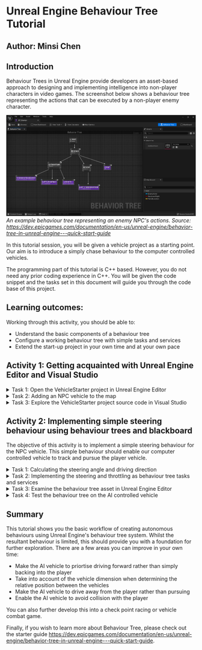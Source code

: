 # Unreal Engine Behaviour Tree Tutorial

## Author: Minsi Chen

## Introduction

Behaviour Trees in Unreal Engine provide developers an asset-based approach to designing and implementing intelligence into non-player characters in video games.
The screenshot below shows a behaviour tree representing the actions that can be executed by a non-player enemy character.

![An example behaviour tree.](/figures/behavior-tree-quick-start-step-3-12.png "An example behaviour tree.")
*An example behaviour tree representing an enemy NPC's actions. Source: <https://dev.epicgames.com/documentation/en-us/unreal-engine/behavior-tree-in-unreal-engine---quick-start-guide>*

In this tutorial session, you will be given a vehicle project as a starting point.
Our aim is to introduce a simply chase behaviour to the computer controlled vehicles.

The programming part of this tutorial is C++ based.
However, you do not need any prior coding experience in C++.
You will be given the code snippet and the tasks set in this document will guide you through the code base of this project.


## Learning outcomes:

Working through this activity, you should be able to:
- Understand the basic components of a behaviour tree
- Configure a working behaviour tree with simple tasks and services
- Extend the start-up project in your own time and at your own pace

## Activity 1: Getting acquainted with Unreal Engine Editor and Visual Studio

<details>

<summary> Task 1: Open the VehicleStarter project in Unreal Engine Editor</summary>

1. Open the Unreal Engine Editor by double clickingt the "Unreal Engine 5.4.3" shortcut on the desktop

2. When presented with the following dialog box, click Browse to open the VehicleStarter project. The project should be in the C:\Work folder.

![](/figures/UE5_open_existing_project_UI.png)

3. Unreal Engine may need to convert the project. If you see the following dialog box, select More Options then click "Convert in-place".

![](/figures/UE5_project_conversion_UI.png)

4. Unreal Engine Editor should now convert and open the project. This may take a few minutes. Once the project is loaded, you should see a window similar to the screenshot below without the additional cars. You can play the level by clicking the green triangle play button.
![](/figures/UE5_editor.png)

</details>

<details>

<summary> Task 2: Adding an NPC vehicle to the map </summary>

1. Open the Content Browser by clicking the "Content Browser" button located at the bottom left corner of the editor. This will bring up the asset for this project as shown in the following screenshot

![](/figures/UE5_content_browser.png)

2. To add an NPC vehicle to the map, drag the "AIStarterWheeledVehiclePawn" from the Content Browser into the level. You can place it anywhere you like. This process spawns an instance of AI vehicle but the vehicle will not do anything if you hit play.

3. The NPC vehicle does not have a torque and AI controller setup by default. To add a torque curve, select the vehicle you just added and use the detail panel on the right to assign a torque curve as shown in the image below.

![](/figures/UE5_BT_adjust_torque.png)

4. Finally, we need setup the AI vehicle to use our own custom AIController. To do this, we will use the detail panel to change the AI Controller Class to AIWheeledVehicleController, see the screenshot below.

![](/figures/UE5_changing_aicontroller.png)

5. If you hit play now, you should see the AI vehicle making a left hand turn at full throttle. This is not very useful but it verifies that our controller and engine torque are setup.
</details>

<details>

<summary> Task 3: Explore the VehicleStarter project source code in Visual Studio </summary>

At this point, you should have the project loaded for Activity 2.
The purpose of this task is to get you familiarise with Visual Studio which will be used later for adding additional functionality into the project.
Additionally, it also shows you how these source files are related to the game objects and asset you have seen so far.

To open the Visual Studio project, click Tools on the menu bar located at the top of the Unreal Engine Editor, then select Open Visual Studio. You should see Visual Studio similar to the screenshot below.

![](/figures/UE5_VS_UI.png)

The panel on the left is known as the Solution Explore which shows all the files related to this project.
The files we are interested in are all located under Games->VehicleStart->Source->VehicleStarter, e.g. those files with .cpp and .h extension.

This may look overwhelming at first glance, but we can ignore all the implementation details in this tutorial.

There is also a close relationship between the source code and the vehicle you have seen in the editor.
For example, the player controlled vehicle is actually a class called `StarterWheeledVehiclePawn` defined in the source file `StarterWheeledVehiclePawn.h` and `StarterWheeledVehiclePawn.cpp`.

Similarly, the AI controlled vehicle is represented by the class `AIStarterWheeledVehiclePawn`.
**Can you locate the source files for this class in the Solution Explorer?** 
</details>

## Activity 2: Implementing simple steering behaviour using behaviour trees and blackboard

The objective of this activity is to implement a simple steering behaviour for the NPC vehicle.
This simple behaviour should enable our computer controlled vehicle to track and pursue the player vehicle.

<details>

<summary> Task 1: Calculating the steering angle and driving direction </summary>

This task does not require any programming work.
Instead, you will use your maths knowledge to construct a solution to the steering and tracking problem.

See the figure below.
![](/figures/vehicle.png)

Assuming the position of the player and NPC vehicle are known, and you are also given the forward direction and right direction of the NPC vehicle.
Our objective is to use the most appropriate vector product to determine the followings:
- is the player vehicle to the left or the right side of the NPC vehicle. This will later determines the steering direction.
- is the player vehicle in front or behind the NPC vehicle. This will later determine if forward or reverse throttle is needed.
- the Euclidean distance between the two vehicles

Hint: you will need to use vector arithmetic and dot product.
</details>

<details>

<summary> Task 2: Implementing the steering and throttling as behaviour tree tasks and services </summary>
<blockquote>

Assuming you have derived a set of formulae for determining steering direction and throttle.
This task will show you its implementation in C++.

The behaviour tree we are building consists of one service responsible for making decision on steering and throttle.
The steering and throttling actions are implemented as two behaviour tasks.

Your task is to copy the following three code snippets into the body of their designated class and method.

  <details>

  <summary> Click here to see the Steering Service code snippet </summary>
  <blockquote>
  In Visual Studio, open the `BTSteeringService.cpp` file from the Solution Explorer.
  Copy and paste the following code snippet into the body of `


  ```c++
  UWorld* world = OwnerComp.GetWorld();
  TActorIterator<AStarterWheeledVehiclePawn> PlayerPawnIter(world);
  PlayerPawn = *PlayerPawnIter;

  if (PlayerPawn)
  {
    APawn* OwnerPawn;// = OwnerComp.GetOwner();
    AAIWheeledVehicleController* AIVehicle = Cast<AAIWheeledVehicleController>(OwnerComp.GetAIOwner());
    OwnerPawn = AIVehicle->GetPawn();
    FVector ForwardVector = OwnerPawn->GetActorForwardVector();
    FVector RightVector = OwnerPawn->GetActorRightVector();
    FVector PlayerLocation = PlayerPawn->GetActorLocation();
    FVector TargetDirection = PlayerLocation - OwnerPawn->GetActorLocation();
    
    float Distance = FVector::DistSquared(PlayerLocation, OwnerPawn->GetActorLocation());
    float Throttle = FMath::Clamp<float>(0.0f, 1.0f, Distance / 5000.0f);
    TargetDirection.Normalize(1.05f);
    float AngleValue = FVector::DotProduct(ForwardVector, TargetDirection);
    float RightValue = FVector::DotProduct(RightVector, TargetDirection);

    float SteerValue = 0.0f; //-RightValue;// < 0.0f ? 1.0f - AngleValue : -1.0f + AngleValue;
    if (RightValue < 0.0f)
    {
      SteerValue = AngleValue < 0.0f ? -1.0f : RightValue;
    }
    else
    {
      SteerValue = AngleValue < 0.0f ? 1.0f : RightValue;
    }

    AIVehicle->BlackboardComp->SetValueAsVector("PlayerLocation", OwnerPawn->GetActorLocation());
    AIVehicle->BlackboardComp->SetValueAsFloat("SteeringValue", SteerValue);
    AIVehicle->BlackboardComp->SetValueAsFloat("ThrottleValue", AngleValue < 0 ? -.8f : Throttle);
  }
  ```
  </blockquote>
  </details>

  <details>

  <summary> Click here to see the Steering Task code snippet </summary>
  <blockquote>
  In Visual Studio, open the `BTTaskSteerVehicle.cpp` file from the Solution Explorer.
  Copy and paste the following code snippet into the body of `

  ```c++
  AAIWheeledVehicleController* AIController = Cast<AAIWheeledVehicleController>(OwnerComp.GetAIOwner());

  if (AIController)
  {
    UBlackboardComponent* Blackboard = OwnerComp.GetBlackboardComponent();
    float Steering;
    
    if (Blackboard->HasValidAsset())
    {
      Steering = Blackboard->GetValueAsFloat("SteeringValue");
    }
    else
    {
      Steering = FMath::RandRange(-1.0f, 1.0f);
    }
    
    AIController->VehicleMovementComp->SetSteeringInput(Steering);

    return EBTNodeResult::Succeeded;
  }
  ```
  </blockquote>
  </details>
    <details>

  <summary> Click here to see the Vehicle Throttle Task code snippet </summary>
  <blockquote>
  In Visual Studio, open the `BTTaskThrottle.cpp` file from the Solution Explorer.
  Copy and paste the following code snippet into the body of `
  
  ```c++
  AAIWheeledVehicleController* AIController = Cast<AAIWheeledVehicleController>(OwnerComp.GetAIOwner());

  if (AIController)
  {
    UBlackboardComponent* Blackboard = OwnerComp.GetBlackboardComponent();
    float Throttle;
    
    if (Blackboard->HasValidAsset())
    {
      Throttle = Blackboard->GetValueAsFloat("ThrottleValue");
    }
    else 
    {
      Throttle = FMath::RandRange(-1.0f, 1.0f);
    }
    
    if (Throttle > 0.0f)
    {
      AIController->VehicleMovementComp->SetThrottleInput(Throttle);
      AIController->VehicleMovementComp->SetBrakeInput(0.0f);
    }
    else 
    {
      AIController->VehicleMovementComp->SetThrottleInput(0);
      AIController->VehicleMovementComp->SetBrakeInput(-Throttle);
    }
    return EBTNodeResult::Succeeded;
  }
  ```
  </blockquote>
  </details>

<details>
<summary> Compile the newly added source code </summary>

<blockquote>
Once the code snippets are in the right place, you can compile the source in the Unreal Engine Editor.
The compile button is located near the bottom right corner of the Unreal Engine editor see the image below.

![](/figures/UE5_compile_project.png)

Note, we do not normally use compile the source inside Visual Studio as Unreal Engine has its own build and live-coding facility.

If there is any compiler error, you will see a pop-up dialog showing all the errors.
If compilation is successful, proceed to the next task.
</blockquote>
</details>
</blockquote>
</details>

<details>

<summary> Task 3: Examine the behaviour tree asset in Unreal Engine Editor </summary>
The behaviour tree used in this tutorial has already been setup.
You can find it in the Content Browser under Content->VehicleTemplate as shown in the screenshot below.

![](/figures/UE5_content_BT.png)

Double clicking the BTAIImproved behaviour tree in the content browser will show you its content similar to the screenshot below.

![](/figures/UE5_BT_sample.png)

This behaviour tree consists of two leaf nodes at the bottom which execute the steering and throttling tasks implemented in the previous task.
The node below the ROOT node contains our Steering Service which is used to track the player and determine steering angles and throttle application.
These values are written onto a Blackboard (see the image below) which are then communicated to the two tasks 

![](/figures/UE5_blackboard.png)

Once you have checked through these assets, we can move onto the final task.
</details>

<details>

<summary> Task 4: Test the behaviour tree on the AI controlled vehicle </summary>
Before testing the behaviour tree, we need to ascertain the AI controlled vehicle is using the correct behaviour tree and controller.
Select the AI vehicle you added in the previous activity and check its setting in the Detail panel.
Change the behaviour tree and AI controller settings so that they are identical to the circled area in the following screenshot.

![](/figures/UE5_content_BT_annotated.png)

If they look correct, you can hit the play button and test the game.
The AI vehicle should now try to drive towards you and keeps pursuing the player vehicle.

Note, you can add more AI vehicle by simply duplicating the vehicle that are already added to the map.

</details>

## Summary

This tutorial shows you the basic workflow of creating autonomous behaviours using Unreal Engine's behaviour tree system.
Whilst the resultant behaviour is limited, this should provide you with a foundation for further exploration.
There are a few areas you can improve in your own time:
- Make the AI vehicle to priortise driving forward rather than simply backing into the player
- Take into account of the vehicle dimension when determining the relative position between the vehicles
- Make the AI vehicle to drive away from the player rather than pursuing
- Enable the AI vehicle to avoid collision with the player

You can also further develop this into a check point racing or vehicle combat game.

Finally, if you wish to learn more about Behaviour Tree, please check out the starter guide <https://dev.epicgames.com/documentation/en-us/unreal-engine/behavior-tree-in-unreal-engine---quick-start-guide>.
